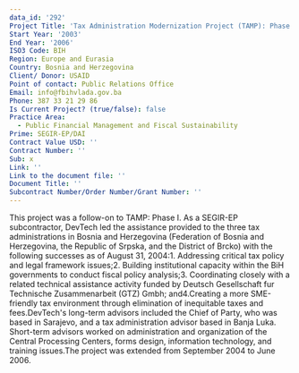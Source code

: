 ```yaml
---
data_id: '292'
Project Title: 'Tax Administration Modernization Project (TAMP): Phase II'
Start Year: '2003'
End Year: '2006'
ISO3 Code: BIH
Region: Europe and Eurasia
Country: Bosnia and Herzegovina
Client/ Donor: USAID
Point of contact: Public Relations Office
Email: info@fbihvlada.gov.ba
Phone: 387 33 21 29 86
Is Current Project? (true/false): false
Practice Area:
  - Public Financial Management and Fiscal Sustainability
Prime: SEGIR-EP/DAI
Contract Value USD: ''
Contract Number: ''
Sub: x
Link: ''
Link to the document file: ''
Document Title: ''
Subcontract Number/Order Number/Grant Number: ''
---
```


This project was a follow-on to TAMP: Phase I. As a SEGIR-EP subcontractor, DevTech led the assistance provided to the three tax administrations in Bosnia and Herzegovina (Federation of Bosnia and Herzegovina, the Republic of Srpska, and the District of Brcko) with the following successes as of August 31, 2004:1. Addressing critical tax policy and legal framework issues;2. Building institutional capacity within the BiH governments to conduct fiscal policy analysis;3. Coordinating closely with a related technical assistance activity funded by Deutsch Gesellschaft fur Technische Zusammenarbeit (GTZ) Gmbh; and4.Creating a more SME-friendly tax environment through elimination of inequitable taxes and fees.DevTech's long-term advisors included the Chief of Party, who was based in Sarajevo, and a tax administration advisor based in Banja Luka. Short-term advisors worked on administration and organization of the Central Processing Centers, forms design, information technology, and training issues.The project was extended from September 2004 to June 2006.